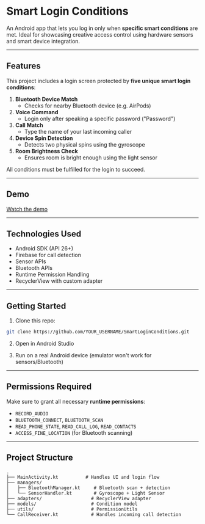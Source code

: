 # Smart Login Conditions 

An Android app that lets you log in only when **specific smart conditions** are met. Ideal for showcasing creative access control using hardware sensors and smart device integration.

---

## Features

This project includes a login screen protected by **five unique smart login conditions**:

1. **Bluetooth Device Match**
   - Checks for nearby Bluetooth device (e.g. AirPods)
2. **Voice Command**
   - Login only after speaking a specific password ("Password")
3. **Call Match**
   - Type the name of your last incoming caller
4. **Device Spin Detection**
   - Detects two physical spins using the gyroscope
5. **Room Brightness Check**
   - Ensures room is bright enough using the light sensor

All conditions must be fulfilled for the login to succeed.

---

## Demo

[Watch the demo](https://i.imgur.com/ZlJEZdF.gif)

---

## Technologies Used

- Android SDK (API 26+)
- Firebase for call detection
- Sensor APIs
- Bluetooth APIs
- Runtime Permission Handling
- RecyclerView with custom adapter

---

## Getting Started

1. Clone this repo:
```bash
git clone https://github.com/YOUR_USERNAME/SmartLoginConditions.git
```

2. Open in Android Studio

3. Run on a real Android device (emulator won't work for sensors/Bluetooth)

---

## Permissions Required

Make sure to grant all necessary **runtime permissions**:

- `RECORD_AUDIO`
- `BLUETOOTH_CONNECT`, `BLUETOOTH_SCAN`
- `READ_PHONE_STATE`, `READ_CALL_LOG`, `READ_CONTACTS`
- `ACCESS_FINE_LOCATION` (for Bluetooth scanning)

---

## Project Structure

```text
.
├── MainActivity.kt          # Handles UI and login flow
├── managers/
│   ├── BluetoothManager.kt     # Bluetooth scan + detection
│   └── SensorHandler.kt        # Gyroscope + Light Sensor
├── adapters/                  # RecyclerView adapter
├── models/                    # Condition model
├── utils/                     # PermissionUtils
└── CallReceiver.kt            # Handles incoming call detection
```


